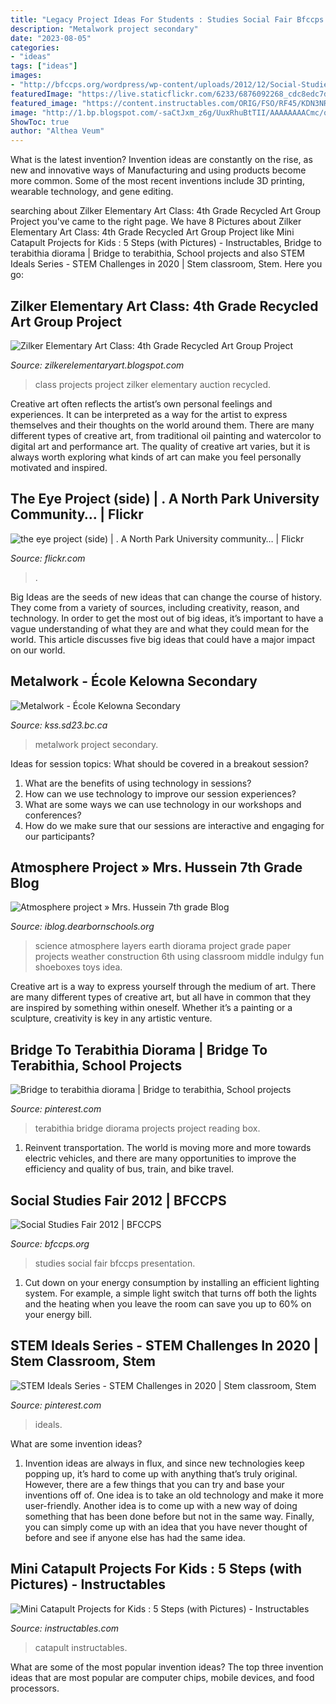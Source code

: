 ```yaml
---
title: "Legacy Project Ideas For Students : Studies Social Fair Bfccps Presentation"
description: "Metalwork project secondary"
date: "2023-08-05"
categories:
- "ideas"
tags: ["ideas"]
images:
- "http://bfccps.org/wordpress/wp-content/uploads/2012/12/Social-Studies-Fair-2012-35-1000x1500.jpg"
featuredImage: "https://live.staticflickr.com/6233/6876092268_cdc8edc7d0_b.jpg"
featured_image: "https://content.instructables.com/ORIG/FSO/RF45/KDN3NR7X/FSORF45KDN3NR7X.jpg?frame=1&amp;width=2100"
image: "http://1.bp.blogspot.com/-saCtJxm_z6g/UuxRhuBtTII/AAAAAAAACmc/qo9__8hOlY4/s1600/IMG_3421.jpg"
ShowToc: true
author: "Althea Veum"
---
```



What is the latest invention?
Invention ideas are constantly on the rise, as new and innovative ways of Manufacturing and using products become more common. Some of the most recent inventions include 3D printing, wearable technology, and gene editing.

	

		
searching about Zilker Elementary Art Class: 4th Grade Recycled Art Group Project you've came to the right page. We have 8 Pictures about Zilker Elementary Art Class: 4th Grade Recycled Art Group Project like Mini Catapult Projects for Kids : 5 Steps (with Pictures) - Instructables, Bridge to terabithia diorama | Bridge to terabithia, School projects and also STEM Ideals Series - STEM Challenges in 2020 | Stem classroom, Stem. Here you go:
		
    
## Zilker Elementary Art Class: 4th Grade Recycled Art Group Project

<img loading=lazy src="http://1.bp.blogspot.com/-saCtJxm_z6g/UuxRhuBtTII/AAAAAAAACmc/qo9__8hOlY4/s1600/IMG_3421.jpg" onerror="this.onerror=null;this.src='https://tse4.mm.bing.net/th?id=OIP.Xe1M0bk3oDhDZzLSlRC3nwHaJ4&amp;pid=15.1';" alt="Zilker Elementary Art Class: 4th Grade Recycled Art Group Project">

_Source: zilkerelementaryart.blogspot.com_

>class projects project zilker elementary auction recycled. 

	

Creative art often reflects the artist’s own personal feelings and experiences. It can be interpreted as a way for the artist to express themselves and their thoughts on the world around them. There are many different types of creative art, from traditional oil painting and watercolor to digital art and performance art. The quality of creative art varies, but it is always worth exploring what kinds of art can make you feel personally motivated and inspired.

    
## The Eye Project (side) | . A North Park University Community… | Flickr

<img loading=lazy src="https://live.staticflickr.com/6233/6876092268_cdc8edc7d0_b.jpg" onerror="this.onerror=null;this.src='https://tse1.mm.bing.net/th?id=OIP.HcRPc5_LH2C8Nppqv-DOlAHaLG&amp;pid=15.1';" alt="the eye project (side) | . A North Park University community… | Flickr">

_Source: flickr.com_

>. 

	

Big Ideas are the seeds of new ideas that can change the course of history. They come from a variety of sources, including creativity, reason, and technology. In order to get the most out of big ideas, it’s important to have a vague understanding of what they are and what they could mean for the world. This article discusses five big ideas that could have a major impact on our world.

    
## Metalwork - École Kelowna Secondary

<img loading=lazy src="http://www.kss.sd23.bc.ca/ProgramsServices/Departments/TechEd/Metalwork/Documents/IMG_0087.JPG" onerror="this.onerror=null;this.src='https://tse4.mm.bing.net/th?id=OIP.1lhAiGP3Tp8dIYOMKXLVugHaE8&amp;pid=15.1';" alt="Metalwork - École Kelowna Secondary">

_Source: kss.sd23.bc.ca_

>metalwork project secondary. 

	

Ideas for session topics: What should be covered in a breakout session?
1. What are the benefits of using technology in sessions? 
2. How can we use technology to improve our session experiences? 
3. What are some ways we can use technology in our workshops and conferences? 
4. How do we make sure that our sessions are interactive and engaging for our participants?

    
## Atmosphere Project » Mrs. Hussein 7th Grade Blog

<img loading=lazy src="https://iblog.dearbornschools.org/husseih/wp-content/uploads/sites/883/2016/04/f46f63b31750a8c5be04b080e71d2d54.jpg" onerror="this.onerror=null;this.src='https://tse2.mm.bing.net/th?id=OIP._bSdeOFUH_u6zA07PpDZNwHaJ3&amp;pid=15.1';" alt="Atmosphere project » Mrs. Hussein 7th grade Blog">

_Source: iblog.dearbornschools.org_

>science atmosphere layers earth diorama project grade paper projects weather construction 6th using classroom middle indulgy fun shoeboxes toys idea. 

	

Creative art is a way to express yourself through the medium of art. There are many different types of creative art, but all have in common that they are inspired by something within oneself. Whether it’s a painting or a sculpture, creativity is key in any artistic venture.

    
## Bridge To Terabithia Diorama | Bridge To Terabithia, School Projects

<img loading=lazy src="https://i.pinimg.com/736x/5e/61/a3/5e61a36a49a6499752c4d87379eb116e--bridge-to-terabithia-diorama.jpg" onerror="this.onerror=null;this.src='https://tse1.mm.bing.net/th?id=OIP.QmD0TEKE5UbAoagpxBHf6gHaI9&amp;pid=15.1';" alt="Bridge to terabithia diorama | Bridge to terabithia, School projects">

_Source: pinterest.com_

>terabithia bridge diorama projects project reading box. 

	

1) Reinvent transportation. The world is moving more and more towards electric vehicles, and there are many opportunities to improve the efficiency and quality of bus, train, and bike travel. 

    
## Social Studies Fair 2012 | BFCCPS

<img loading=lazy src="http://bfccps.org/wordpress/wp-content/uploads/2012/12/Social-Studies-Fair-2012-35-1000x1500.jpg" onerror="this.onerror=null;this.src='https://tse3.mm.bing.net/th?id=OIP.qJ7caEbvp4Yn3u8RTLkDhwHaLH&amp;pid=15.1';" alt="Social Studies Fair 2012 | BFCCPS">

_Source: bfccps.org_

>studies social fair bfccps presentation. 

	

1. Cut down on your energy consumption by installing an efficient lighting system. For example, a simple light switch that turns off both the lights and the heating when you leave the room can save you up to 60% on your energy bill.

    
## STEM Ideals Series - STEM Challenges In 2020 | Stem Classroom, Stem

<img loading=lazy src="https://i.pinimg.com/736x/d3/cd/54/d3cd542fa0e633480a5050bc8ef8d568.jpg" onerror="this.onerror=null;this.src='https://tse4.mm.bing.net/th?id=OIP.wVL3VC77O-y1fWBSVMJ8DAHaLG&amp;pid=15.1';" alt="STEM Ideals Series - STEM Challenges in 2020 | Stem classroom, Stem">

_Source: pinterest.com_

>ideals. 

	

What are some invention ideas?
1. Invention ideas are always in flux, and since new technologies keep popping up, it’s hard to come up with anything that’s truly original. However, there are a few things that you can try and base your inventions off of. One idea is to take an old technology and make it more user-friendly. Another idea is to come up with a new way of doing something that has been done before but not in the same way. Finally, you can simply come up with an idea that you have never thought of before and see if anyone else has had the same idea.

    
## Mini Catapult Projects For Kids : 5 Steps (with Pictures) - Instructables

<img loading=lazy src="https://content.instructables.com/ORIG/FSO/RF45/KDN3NR7X/FSORF45KDN3NR7X.jpg?frame=1&amp;width=2100" onerror="this.onerror=null;this.src='https://tse4.mm.bing.net/th?id=OIP.OF766M2pSC7tY-_HEavj-gHaGL&amp;pid=15.1';" alt="Mini Catapult Projects for Kids : 5 Steps (with Pictures) - Instructables">

_Source: instructables.com_

>catapult instructables. 

	

What are some of the most popular invention ideas?
The top three invention ideas that are most popular are computer chips, mobile devices, and food processors.

